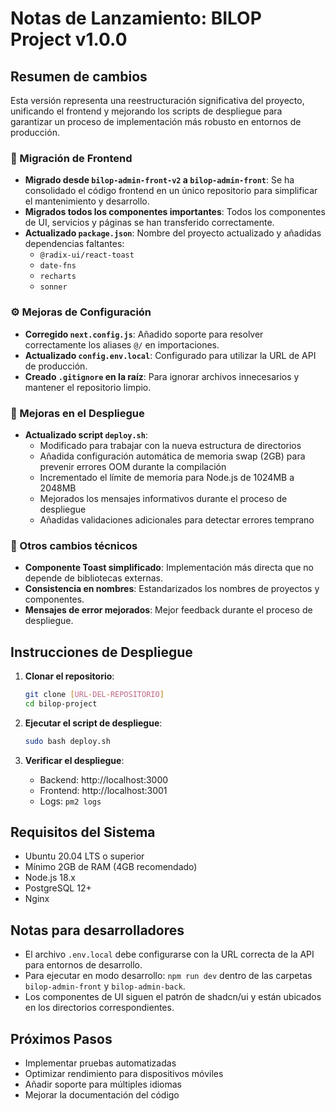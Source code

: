 # Notas de Lanzamiento: BILOP Project v1.0.0

## Resumen de cambios

Esta versión representa una reestructuración significativa del proyecto, unificando el frontend y mejorando los scripts de despliegue para garantizar un proceso de implementación más robusto en entornos de producción.

### 🔄 Migración de Frontend

- **Migrado desde `bilop-admin-front-v2` a `bilop-admin-front`**: Se ha consolidado el código frontend en un único repositorio para simplificar el mantenimiento y desarrollo.
- **Migrados todos los componentes importantes**: Todos los componentes de UI, servicios y páginas se han transferido correctamente.
- **Actualizado `package.json`**: Nombre del proyecto actualizado y añadidas dependencias faltantes:
  - `@radix-ui/react-toast`
  - `date-fns`
  - `recharts` 
  - `sonner`

### ⚙️ Mejoras de Configuración

- **Corregido `next.config.js`**: Añadido soporte para resolver correctamente los aliases `@/` en importaciones.
- **Actualizado `config.env.local`**: Configurado para utilizar la URL de API de producción.
- **Creado `.gitignore` en la raíz**: Para ignorar archivos innecesarios y mantener el repositorio limpio.

### 🚀 Mejoras en el Despliegue

- **Actualizado script `deploy.sh`**:
  - Modificado para trabajar con la nueva estructura de directorios
  - Añadida configuración automática de memoria swap (2GB) para prevenir errores OOM durante la compilación
  - Incrementado el límite de memoria para Node.js de 1024MB a 2048MB
  - Mejorados los mensajes informativos durante el proceso de despliegue
  - Añadidas validaciones adicionales para detectar errores temprano

### 🔧 Otros cambios técnicos

- **Componente Toast simplificado**: Implementación más directa que no depende de bibliotecas externas.
- **Consistencia en nombres**: Estandarizados los nombres de proyectos y componentes.
- **Mensajes de error mejorados**: Mejor feedback durante el proceso de despliegue.

## Instrucciones de Despliegue

1. **Clonar el repositorio**:
   ```bash
   git clone [URL-DEL-REPOSITORIO]
   cd bilop-project
   ```

2. **Ejecutar el script de despliegue**:
   ```bash
   sudo bash deploy.sh
   ```

3. **Verificar el despliegue**:
   - Backend: http://localhost:3000
   - Frontend: http://localhost:3001
   - Logs: `pm2 logs`

## Requisitos del Sistema

- Ubuntu 20.04 LTS o superior
- Mínimo 2GB de RAM (4GB recomendado)
- Node.js 18.x
- PostgreSQL 12+
- Nginx

## Notas para desarrolladores

- El archivo `.env.local` debe configurarse con la URL correcta de la API para entornos de desarrollo.
- Para ejecutar en modo desarrollo: `npm run dev` dentro de las carpetas `bilop-admin-front` y `bilop-admin-back`.
- Los componentes de UI siguen el patrón de shadcn/ui y están ubicados en los directorios correspondientes.

## Próximos Pasos

- Implementar pruebas automatizadas
- Optimizar rendimiento para dispositivos móviles
- Añadir soporte para múltiples idiomas
- Mejorar la documentación del código 
